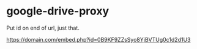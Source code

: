 # google-drive-proxy

Put id on end of url, just that.

https://domain.com/embed.php?id=0B9KF9ZZsSyo8YjBVTUg0c1d2d1U3
